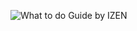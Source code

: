 


![What to do Guide by IZEN](https://www.youtube.com/watch?v=YTxr_wTi7lc&pp=ygUSMTAuMiBjbGFzcyBjaGFuZ2Vz)


